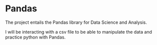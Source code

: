 # Pandas

The project entails the Pandas library for Data Science and Analysis.

I will be interacting with a csv file to be able to manipulate the data and practice python with Pandas.
